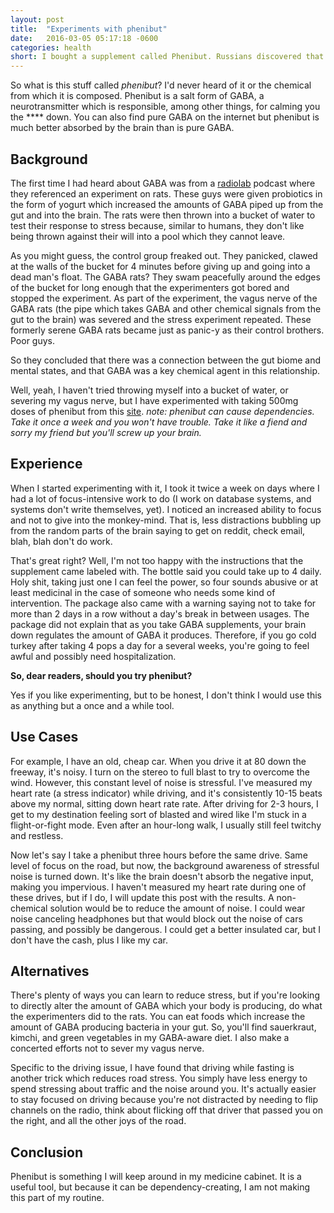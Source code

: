 ```yaml
---
layout: post
title:  "Experiments with phenibut"
date:   2016-03-05 05:17:18 -0600
categories: health
short: I bought a supplement called Phenibut. Russians discovered that this stuff is great for anxiety and concentration. I discovered that they're right.
---
```


So what is this stuff called *phenibut*? I'd never heard of it or the chemical from which it is composed. Phenibut is a salt form of GABA, a neurotransmitter which is responsible, among other things, for calming you the \*\*\*\* down. You can also find pure GABA on the internet but phenibut is much better absorbed by the brain than is pure GABA.

## Background

The first time I had heard about GABA was from a [radiolab][1] podcast where they referenced an experiment on rats. These guys were given probiotics in the form of yogurt which increased the amounts of GABA piped up from the gut and into the brain. The rats were then thrown into a bucket of water to test their response to stress because, similar to humans, they don't like being thrown against their will into a pool which they cannot leave. 

As you might guess, the control group freaked out. They panicked, clawed at the walls of the bucket for 4 minutes before giving up and going into a dead man's float. The GABA rats? They swam peacefully around the edges of the bucket for long enough that the experimenters got bored and stopped the experiment. As part of the experiment, the vagus nerve of the GABA rats (the pipe which takes GABA and other chemical signals from the gut to the brain) was severed and the stress experiment repeated. These formerly serene GABA rats became just as panic-y as their control brothers. Poor guys.

So they concluded that there was a connection between the gut biome and mental states, and that GABA was a key chemical agent in this relationship.

Well, yeah, I haven't tried throwing myself into a bucket of water, or severing my vagus nerve, but I have experimented with taking 500mg doses of phenibut from this [site][2]. *note: phenibut can cause dependencies. Take it once a week and you won't have trouble. Take it like a fiend and sorry my friend but you'll screw up your brain.*

## Experience

When I started experimenting with it, I took it twice a week on days where I had a lot of focus-intensive work to do (I work on database systems, and systems don't write themselves, yet). I noticed an increased ability to focus and not to give into the monkey-mind. That is, less distractions bubbling up from the random parts of the brain saying to get on reddit, check email, blah, blah don't do work. 

That's great right? Well, I'm not too happy with the instructions that the supplement came labeled with. The bottle said you could take up to 4 daily. Holy shit, taking just one I can feel the power, so four sounds abusive or at least medicinal in the case of someone who needs some kind of intervention. The package also came with a warning saying not to take for more than 2 days in a row without a day's break in between usages. The package did not explain that as you take GABA supplements, your brain down regulates the amount of GABA it produces. Therefore, if you go cold turkey after taking 4 pops a day for a several weeks, you're going to feel awful and possibly need hospitalization. 

**So, dear readers, should you try phenibut?** 

Yes if you like experimenting, but to be honest, I don't think I would use this as anything but a once and a while tool.

## Use Cases

For example, I have an old, cheap car. When you drive it at 80 down the freeway, it's noisy. I turn on the stereo to full blast to try to overcome the wind. However, this constant level of noise is stressful. I've measured my heart rate (a stress indicator) while driving, and it's consistently 10-15 beats above my normal, sitting down heart rate rate. After driving for 2-3 hours, I get to my destination feeling sort of blasted and wired like I'm stuck in a flight-or-fight mode. Even after an hour-long walk, I usually still feel twitchy and restless.

Now let's say I take a phenibut three hours before the same drive. Same level of focus on the road, but now, the background awareness of stressful noise is turned down. It's like the brain doesn't absorb the negative input, making you impervious. I haven't measured my heart rate during one of these drives, but if I do, I will update this post with the results. A non-chemical solution would be to reduce the amount of noise. I could wear noise canceling headphones but that would block out the noise of cars passing, and possibly be dangerous. I could get a better insulated car, but I don't have the cash, plus I like my car.

## Alternatives

There's plenty of ways you can learn to reduce stress, but if you're looking to directly alter the amount of GABA which your body is producing, do what the experimenters did to the rats. You can eat foods which increase the amount of GABA producing bacteria in your gut. So, you'll find sauerkraut, kimchi, and green vegetables in my GABA-aware diet. I also make a concerted efforts not to sever my vagus nerve.

Specific to the driving issue, I have found that driving while fasting is another trick which reduces road stress. You simply have less energy to spend stressing about traffic and the noise around you. It's actually easier to stay focused on driving because you're not distracted by needing to flip channels on the radio, think about flicking off that driver that passed you on the right, and all the other joys of the road.

## Conclusion

Phenibut is something I will keep around in my medicine cabinet. It is a useful tool, but because it can be dependency-creating, I am not making this part of my routine.

[1]: http://www.radiolab.org/story/197242-gut-feelings/
[2]: https://www.a1supplements.com/sns-phenibut-xt